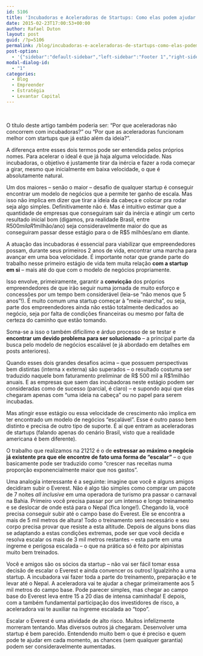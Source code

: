 ```yaml
---
id: 5106
title: 'Incubadoras e Aceleradoras de Startups: Como elas podem ajudar a fazer o seu negócio decolar?'
date: 2015-02-23T17:00:53+00:00
author: Rafael Duton
layout: post
guid: /?p=5106
permalink: /blog/incubadoras-e-aceleradoras-de-startups-como-elas-podem-ajudar-fazer-o-seu-negocio-decolar/
post-option:
  - '{"sidebar":"default-sidebar","left-sidebar":"Footer 1","right-sidebar":"Footer 1","page-title":"","page-caption":""}'
modal-dialog-id:
  - "1"
categories:
  - Blog
  - Empreender
  - Estratégia
  - Levantar Capital
---
```

&nbsp;

O título deste artigo também poderia ser: “Por que aceleradoras não concorrem com incubadoras?” ou “Por que as aceleradoras funcionam melhor com startups que já estão além da ideia?”.

A diferença entre esses dois termos pode ser entendida pelos próprios nomes. Para acelerar o ideal é que já haja alguma velocidade. Nas incubadoras, o objetivo é justamente tirar da inércia e fazer a roda começar a girar, mesmo que inicialmente em baixa velocidade, o que é absolutamente natural.

Um dos maiores &#8211; senão o maior &#8211; desafio de qualquer startup é conseguir encontrar um modelo de negócios que a permite ter ganho de escala. Mas isso não implica em dizer que tirar a ideia da cabeça e colocar pra rodar seja algo simples. Definitivamente não é. Mas é intuitivo estimar que a quantidade de empresas que conseguiram sair da inércia e atingir um certo resultado inicial bom (digamos, pra realidade Brasil, entre R$500 mil a R$1milhão/ano) seja consideravelmente maior do que as conseguiram passar desse estágio para o de R$5 milhões/ano em diante.

A atuação das incubadoras é essencial para viabilizar que empreendedores possam, durante seus primeiros 2 anos de vida, encontrar uma marcha para avançar em uma boa velocidade. É importante notar que grande parte do trabalho nesse primeiro estágio de vida tem muita relação **com a startup em si** &#8211; mais até do que com o modelo de negócios propriamente.

Isso envolve, primeiramente, garantir a **convicção** dos próprios empreendedores de que irão seguir numa jornada de muito esforço e concessões por um tempo bem considerável (leia-se “não menos que 5 anos”!). É muito comum uma startup começar à “meia-marcha”, ou seja, parte dos empreendedores ainda não estão totalmente dedicados ao negócio, seja por falta de condições financeiras ou mesmo por falta de certeza do caminho que estão tomando.

Soma-se a isso o também dificílimo e árduo processo de se testar e **encontrar um devido problema para ser solucionado** – a principal parte da busca pelo modelo de negócios escalável (e já abordado em detalhes em posts anteriores).

Quando esses dois grandes desafios acima – que possuem perspectivas bem distintas (interna x externa) são superados – o resultado costuma ser traduzido naquele bom faturamento preliminar de R$ 500 mil a R$1milhão anuais. E as empresas que saem das incubadoras neste estágio podem ser consideradas como de sucesso (parcial, é claro) – e supondo aqui que elas chegaram apenas com “uma ideia na cabeça” ou no papel para serem incubadas.

Mas atingir esse estágio ou essa velocidade de crescimento não implica em ter encontrado um modelo de negócios “escalável”. Esse é outro passo bem distinto e precisa de outro tipo de suporte. É aí que entram as aceleradoras de startups (falando apenas do cenário Brasil, visto que a realidade americana é bem diferente).

O trabalho que realizamos na 21212 é o de **estressar ao máximo o negócio já existente pra que ele encontre de fato uma forma de “escalar”** – o que basicamente pode ser traduzido como “crescer nas receitas numa proporção exponencialmente maior que nos gastos”.

Uma analogia interessante é a seguinte: imagine que você e alguns amigos decidiram subir o Everest. Não é algo tão simples como comprar um pacote de 7 noites _all inclusive_ em uma operadora de turismo pra passar o carnaval na Bahia. Primeiro você precisa passar por um intenso e longo treinamento e se deslocar de onde está para o Nepal (fica longe!). Chegando lá, você precisa conseguir subir até o campo base do Everest. Ele se encontra a mais de 5 mil metros de altura! Todo o treinamento será necessário e seu corpo precisa provar que resiste a esta altitude. Depois de alguns bons dias se adaptando a estas condições extremas, pode ser que você decida e resolva escalar os mais de 3 mil metros restantes – esta parte em uma íngreme e perigosa escalada – o que na prática só é feito por alpinistas muito bem treinados.

Você e amigos são os sócios da startup &#8211; não vai ser fácil tomar essa decisão de escalar o Everest e ainda convencer os outros! Igualzinho a uma startup. A incubadora vai fazer toda a parte do treinamento, preparação e te levar até o Nepal. A aceleradora vai te ajudar a chegar primeiramente aos 5 mil metros do campo base. Pode parecer simples, mas chegar ao campo base do Everest leva entre 15 a 20 dias de intensa caminhada! E depois, com a também fundamental participação dos investidores de risco, a aceleradora vai te auxiliar na íngreme escalada ao “topo”.

Escalar o Everest é uma atividade de alto risco. Muitos infelizmente morreram tentando. Mas diversos outros já chegaram. Desenvolver uma startup é bem parecido. Entendendo muito bem o que é preciso e quem pode te ajudar em cada momento, as chances (sem qualquer garantia) podem ser consideravelmente aumentadas.